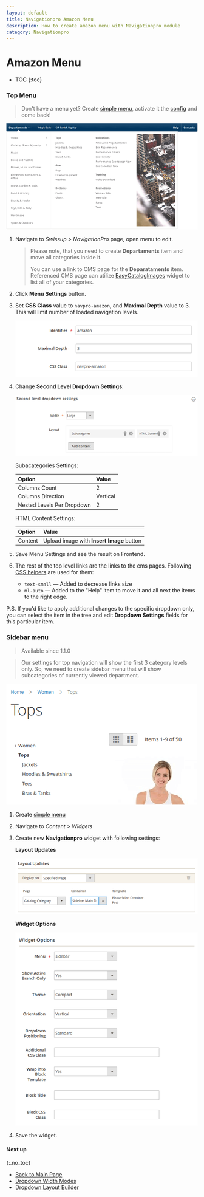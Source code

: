 ```yaml
---
layout: default
title: Navigationpro Amazon Menu
description: How to create amazon menu with Navigationpro module
category: Navigationpro
---
```


# Amazon Menu

* TOC
{:toc}

### Top Menu

> Don't have a menu yet? Create [simple menu][simple-menu], activate it the
> [config][config] and come back!

![Amazon Menu](/images/m2/navigationpro/use-cases/amazon-menu.png)

 1. Navigate to _Swissup > NavigationPro_ page, open menu to edit.

    > Please note, that you need to create **Departaments** item and move all
    > categories inside it.
    >
    > You can use a link to CMS page for the **Deparataments** item. Referenced
    > CMS page can utilize [EasyCatalogImages](/m2/extensions/easycatalogimages/)
    > widget to list all of your categories.

 2. Click **Menu Settings** button.
 3. Set **CSS Class** value to `navpro-amazon`, and **Maximal Depth** value to 3.
    This will limit number of loaded navigation levels.

    ![General Settings](/images/m2/navigationpro/use-cases/amazon-menu/general-settings.png)

 4. Change **Second Level Dropdown Settings**:

    ![Second level dropdown settings](/images/m2/navigationpro/use-cases/amazon-menu/second-level-dropdown-settings.png)

    Subacategories Settings:

    Option                      | Value
    ----------------------------|-------
    Columns Count               | 2
    Columns Direction           | Vertical
    Nested Levels Per Dropdown  | 2

    HTML Content Settings:

    Option  | Value
    --------|------
    Content | Upload image with **Insert Image** button

 5. Save Menu Settings and see the result on Frontend.
 6. The rest of the top level links are the links to the cms pages. Following
    [CSS helpers][css-helpers] are used for them:

    - `text-small` — Added to decrease links size
    - `ml-auto` — Added to the "Help" item to move it and all next the items to
        the right edge.

P.S. If you'd like to apply additional changes to the specific dropdown only,
you can select the item in the tree and edit **Dropdown Settings** fields for
this particular item.

### Sidebar menu

> Available since 1.1.0

> Our settings for top navigation will show the first 3 category levels only.
> So, we need to create sidebar menu that will show subcategories of
> currently viewed department.

![Amazon Sidebar screenshot](/images/m2/navigationpro/use-cases/amazon-menu/amazon-sidebar-frontend.png)

 1. Create [simple menu][simple-menu]
 2. Navigate to _Content > Widgets_
 3. Create new **Navigationpro** widget with following settings:

    **Layout Updates**

    ![Layout Update Settings](/images/m2/navigationpro/use-cases/amazon-menu/widget-layout-updates.png)

    **Widget Options**

    ![Amazon Sidebar Menu Settings](/images/m2/navigationpro/use-cases/amazon-menu/widget-options.png)

 4. Save the widget.

#### Next up
{:.no_toc}

 -  [Back to Main Page](/m2/extensions/navigationpro/)
 -  [Dropdown Width Modes](/m2/extensions/navigationpro/ui/dropdown-width-modes/)
 -  [Dropdown Layout Builder](/m2/extensions/navigationpro/ui/dropdown-layout-builder/)

[simple-menu]: /m2/extensions/navigationpro/use-cases/simple-menu/ "Simple Menu"
[css-helpers]: /m2/extensions/navigationpro/customization/css-helpers/ "CSS Helpers"
[config]: /m2/extensions/navigationpro/configuration/ "Configuration"

